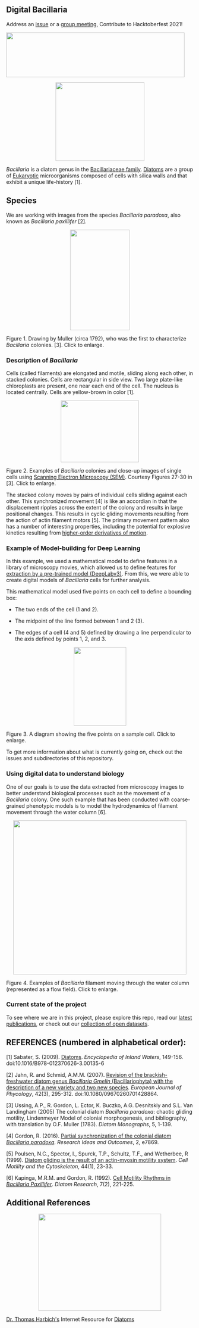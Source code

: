 ## Digital Bacillaria
Address an [issue](https://github.com/devoworm/Digital-Bacillaria/issues) or a [group meeting](https://devoworm.weebly.com/schedulejoin.html), Contribute to Hacktoberfest 2021!   

<IMG width="480" height="120" SRC = "https://github.com/devoworm/Digital-Bacillaria/blob/master/Hacktoberfest/hf_logo.png">

<p align="center">
  <img width="239" height="211" src="https://user-images.githubusercontent.com/19001437/57882552-960c8900-77e9-11e9-9f10-9ab687f6391e.jpg"><BR>
</p>

_Bacillaria_ is a diatom genus in the [Bacillariaceae family](http://tolweb.org/Bacillariaceae/125684). [Diatoms](http://tolweb.org/Diatoms/) are a group of [Eukaryotic](https://en.wikipedia.org/wiki/Eukaryote) microorganisms composed of cells with silica walls and that exhibit a unique life-history [1].

## Species
We are working with images from the species _Bacillaria paradoxa_, also known as _Bacillaria paxillifer_ [2].

<p align="center">
  <img width="160" height="270" src="https://user-images.githubusercontent.com/19001437/58395892-f2ed1800-800f-11e9-9a64-4cd517ea57ac.png"><BR>
</p>
  
Figure 1. Drawing by Muller (circa 1792), who was the first to characterize _Bacillaria_ colonies. [3]. Click to enlarge.  

### Description of _Bacillaria_
Cells (called filaments) are elongated and motile, sliding along each other, in stacked colonies. Cells are rectangular in side view. Two large plate-like chloroplasts are present, one near each end of the cell. The nucleus is located centrally. Cells are yellow-brown in color [1]. 

<p align="center">
  <img width="210" height="166" src="https://user-images.githubusercontent.com/19001437/58396330-ca661d80-8011-11e9-80fe-e0f9fde60dc1.png"><BR>
</p>

Figure 2. Examples of _Bacillaria_ colonies and close-up images of single cells using [Scanning Electron Microscopy (SEM)](https://en.wikipedia.org/wiki/Scanning_electron_microscope). Courtesy Figures 27-30 in [3]. Click to enlarge.  

The stacked colony moves by pairs of individual cells sliding against each other. This synchronized movement [4] is like an accordian in that the displacement ripples across the extent of the colony and results in large positional changes. This results in cyclic gliding movements resulting from the action of actin filament motors [5]. The primary movement pattern also has a number of interesting properties, including the potential for explosive kinetics resulting from [higher-order derivatives of motion](https://en.wikipedia.org/wiki/Jerk_(physics)#Higher_derivatives).


### Example of Model-building for Deep Learning
In this example, we used a mathematical model to define features in a library of microscopy movies, which allowed us to define features for [extraction by a pre-trained model (DeepLabv3)](https://github.com/devoworm/Digital-Bacillaria/blob/master/Tutorials/TensorFlow-using-DeepLab.md). From this, we were able to create digital models of _Bacillaria_ cells for further analysis.

This mathematical model used five points on each cell to define a bounding box:

* The two ends of the cell (1 and 2).

* The midpoint of the line formed between 1 and 2 (3).

* The edges of a cell (4 and 5) defined by drawing a line perpendicular to the axis defined by points 1, 2, and 3.

<p align="center">
  <img width="141" height="211" src="https://user-images.githubusercontent.com/19001437/60073556-66a14400-96e6-11e9-913d-188015b3f8f1.jpg"><BR>
</p>
  
Figure 3. A diagram showing the five points on a sample cell. Click to enlarge.
  

To get more information about what is currently going on, check out the issues and subdirectories of this repository.

### Using digital data to understand biology
One of our goals is to use the data extracted from microscopy images to better understand biological processes such as the movement of a _Bacillaria_ colony. One such example that has been conducted with coarse-grained phenotypic models is to model the hydrodynamics of filament movement through the water column [6].

<p align="center">
  <img width="466" height="414" src="https://user-images.githubusercontent.com/19001437/58767418-47345280-8550-11e9-987c-9e302567e55c.png"><BR>
</p>
  
Figure 4. Examples of _Bacillaria_ filament moving through the water column (represented as a flow field). Click to enlarge. 
  
### Current state of the project

To see where we are in this project, please explore this repo, read our [latest publications](https://github.com/devoworm/Digital-Bacillaria/tree/master/Manuscripts), or check out our [collection of open datasets](https://github.com/devoworm/Digital-Bacillaria/tree/master/Public%20Data). 

## REFERENCES (numbered in alphabetical order):
[1] Sabater, S. (2009). [Diatoms](https://www.sciencedirect.com/science/article/pii/B9780123706263001356). _Encyclopedia of Inland Waters_, 149-156. doi:10.1016/B978-012370626-3.00135-6

[2] Jahn, R. and Schmid, A.M.M. (2007). [Revision of the brackish-freshwater diatom genus _Bacillaria Gmelin_ (Bacillariophyta) 
with the description of a new variety and two new species](https://www.researchgate.net/publication/249026177_Revision_of_the_brackish-freshwater_diatom_genus_Bacillaria_Gmelin_Bacillariophyta_with_the_description_of_a_new_variety_and_two_new_species). _European Journal of Phycology_, 42(3), 295-312. doi:10.1080/09670260701428864.

[3] Ussing, A.P., R. Gordon, L. Ector, K. Buczko, A.G. Desnitskiy and S.L. Van Landingham (2005) The colonial diatom _Bacillaria 
paradoxa_: chaotic gliding motility, Lindenmeyer Model of colonial morphogenesis, and bibliography, with translation by O.F. 
Muller (1783). _Diatom Monographs_, 5, 1-139.

[4] Gordon, R. (2016). [Partial synchronization of the colonial diatom _Bacillaria paradoxa_](https://riojournal.com/article/7869/). _Research Ideas and Outcomes_, 2, e7869.

[5] Poulsen, N.C., Spector, I., Spurck, T.P., Schultz, T.F., and Wetherbee, R (1999). [Diatom gliding is the result of an actin-myosin motility system](https://www.ncbi.nlm.nih.gov/pubmed/10470016). _Cell Motility and the Cytoskeleton_, 44(1), 23-33.

[6] Kapinga, M.R.M. and Gordon, R. (1992). [Cell Motility Rhythms in _Bacillaria Paxillifer_](https://www.tandfonline.com/doi/abs/10.1080/0269249X.1992.9705215). _Diatom Research_, 7(2), 221-225.

## Additional References

<p align="center">
  <img width="330" height="261" src="https://user-images.githubusercontent.com/19001437/60072607-a1ee4380-96e3-11e9-9187-77a4c69d8f4a.png"><BR>
</p>
  
[Dr. Thomas Harbich's](https://diatoms.de/en/site-notice) Internet Resource for [Diatoms](https://diatoms.de/en/)
